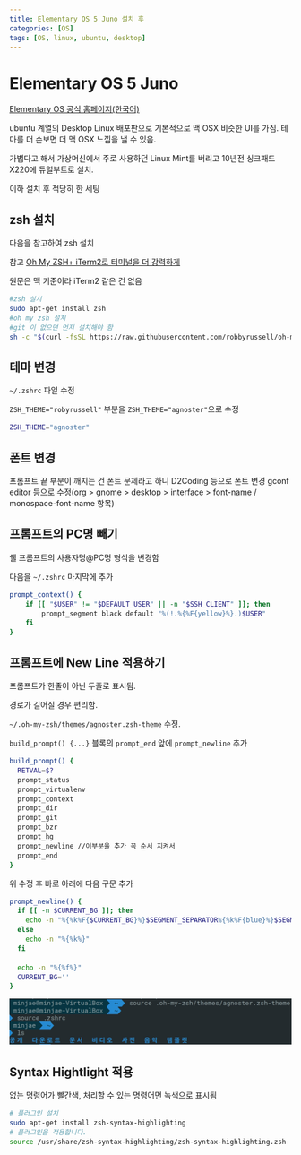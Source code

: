 ```yaml
---
title: Elementary OS 5 Juno 설치 후
categories: [OS]
tags: [OS, linux, ubuntu, desktop]
---
```

# Elementary OS 5 Juno

[Elementary OS 공식 홈페이지(한국어)](https://elementary.io/ko/)

ubuntu 계열의 Desktop Linux 배포판으로 기본적으로 맥 OSX 비슷한 UI를 가짐. 테마를 더 손보면 더 맥 OSX 느낌을 낼 수 있음.

가볍다고 해서 가상머신에서 주로 사용하던 Linux Mint를 버리고 10년전 싱크패드 X220에 듀얼부트로 설치.

이하 설치 후 적당히 한 세팅

## zsh 설치

다음을 참고하여 zsh 설치

참고 [Oh My ZSH+ iTerm2로 터미널을 더 강력하게](https://medium.com/harrythegreat/oh-my-zsh-iterm2%EB%A1%9C-%ED%84%B0%EB%AF%B8%EB%84%90%EC%9D%84-%EB%8D%94-%EA%B0%95%EB%A0%A5%ED%95%98%EA%B2%8C-a105f2c01bec)

원문은 맥 기준이라 iTerm2 같은 건 없음

```sh
#zsh 설치
sudo apt-get install zsh
#oh my zsh 설치
#git 이 없으면 먼저 설치해야 함
sh -c "$(curl -fsSL https://raw.githubusercontent.com/robbyrussell/oh-my-zsh/master/tools/install.sh)"
```

## 테마 변경

`~/.zshrc` 파일 수정

`ZSH_THEME="robyrussell"` 부분을 `ZSH_THEME="agnoster"`으로 수정

```sh
ZSH_THEME="agnoster"
```

## 폰트 변경

프롬프트 끝 부분이 깨지는 건 폰트 문제라고 하니 D2Coding 등으로 폰트 변경
gconf editor 등으로 수정(org > gnome > desktop > interface > font-name / monospace-font-name 항목)

## 프롬프트의 PC명 빼기

쉘 프롬프트의 사용자명@PC명 형식을 변경함

다음을 `~/.zshrc` 마지막에 추가

```sh
prompt_context() {
    if [[ "$USER" != "$DEFAULT_USER" || -n "$SSH_CLIENT" ]]; then
        prompt_segment black default "%(!.%{%F{yellow}%}.)$USER"
    fi
}
```

## 프롬프트에 New Line 적용하기

프롬프트가 한줄이 아닌 두줄로 표시됨.

경로가 길어질 경우 편리함.

`~/.oh-my-zsh/themes/agnoster.zsh-theme` 수정.

`build_prompt() {...}` 블록의 `prompt_end` 앞에 `prompt_newline` 추가

```sh
build_prompt() {
  RETVAL=$?
  prompt_status
  prompt_virtualenv
  prompt_context
  prompt_dir
  prompt_git
  prompt_bzr
  prompt_hg
  prompt_newline //이부분을 추가 꼭 순서 지켜서
  prompt_end
}
```

위 수정 후 바로 아래에 다음 구문 추가

```sh
prompt_newline() {
  if [[ -n $CURRENT_BG ]]; then
    echo -n "%{%k%F{$CURRENT_BG}%}$SEGMENT_SEPARATOR%{%k%F{blue}%}$SEGMENT_SEPARATOR"
  else
    echo -n "%{%k%}"
  fi

  echo -n "%{%f%}"
  CURRENT_BG=''
}
```

![두 옵션이 적용된 이미지](/images/2019-01-19-001.jpg)

## Syntax Hightlight 적용

없는 명령어가 빨간색, 처리할 수 있는 명령어면 녹색으로 표시됨

```sh
# 플러그인 설치
sudo apt-get install zsh-syntax-highlighting
# 플러그인을 적용합니다.
source /usr/share/zsh-syntax-highlighting/zsh-syntax-highlighting.zsh
```